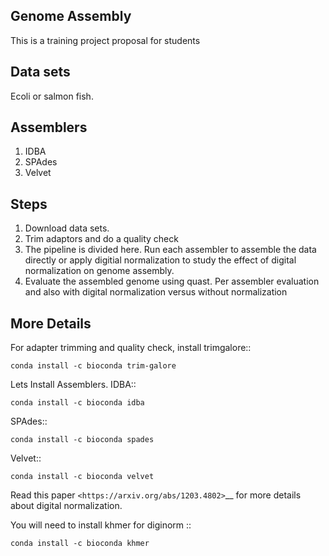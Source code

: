 **Genome Assembly** 
------------------------


This is a training project proposal for students

**Data sets** 
----------------

Ecoli or salmon fish. 


**Assemblers** 
----------------

1. IDBA 
2. SPAdes 
3. Velvet 


**Steps**
-----------

1. Download data sets. 
2. Trim adaptors and do a quality check 
3. The pipeline is divided here. Run each assembler to assemble the data directly or apply digitial normalization to study the effect of digital normalization on genome assembly. 
4. Evaluate the assembled genome using quast. Per assembler evaluation and also with digital normalization versus without normalization 


**More Details** 
------------------------



For adapter trimming and quality check, install trimgalore:: 


    conda install -c bioconda trim-galore 


Lets Install Assemblers. 
IDBA::


    conda install -c bioconda idba 


SPAdes::

 
    conda install -c bioconda spades 

Velvet::


    conda install -c bioconda velvet 




Read this paper `<https://arxiv.org/abs/1203.4802>`__  for more details about digital normalization. 


You will need to install khmer for diginorm :: 

    
   
    conda install -c bioconda khmer 

